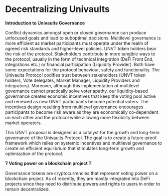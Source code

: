 # Decentralizing Univaults

**Introduction to Univaults Governance**

Conflict dynamics amongst open or closed governance can produce unfocused goals and lead to suboptimal decisions. Multilevel governance is more efficient as market participants must operate under the realm of agreed risk standards and higher-level policies. UNVT token holders bear the risk of the protocol. Stakeholders contribute in more tangible ways to the protocol, usually in the form of technical integration (DeFi Front End, integrations etc.) or financial participation (Liquidity Provider). Both have some expectations for the protocol behaviour, safety and functionality. The Univaults Protocol codifies trust between stakeholders (UNVT token holders, Vote delegates, Market Manager, Liquidity Providers and integrators). Moreover, although this implementation of multilevel governance cannot practically solve voter apathy, our liquidity-based governance creates economic incentives that keep the voting pool active and renewed as new UNVT participants become potential voters. The incentives design resulting from multilevel governance encourages participants to become risk aware as they are economically co-dependent on each other and the protocol while allowing more flexibility between market operators.

This UNVT proposal is designed as a catalyst for the growth and long-term governance of the Univaults Protocol. The goal is to create a future-proof framework which relies on systemic incentives and multilevel governance to create an efficient equilibrium that stimulates long-term growth and optimization of the protocol.



**❔ Voting power on a blockchain project ❔**

Governance tokens are cryptocurrencies that represent voting power on a blockchain project. As of recently, they are mostly integrated into DeFi projects since they need to distribute powers and rights to users in order to remain decentralized.
